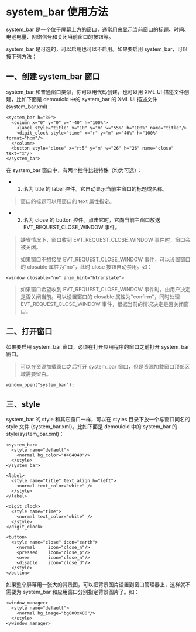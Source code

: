 # system_bar 使用方法

system\_bar 是一个位于屏幕上方的窗口，通常用来显示当前窗口的标题、时间、电池电量、网络信号和关闭当前窗口的按钮等。

system\_bar 是可选的，可以启用也可以不启用。如果要启用 system\_bar，可以按下列方法：

## 一、创建 system\_bar 窗口

system\_bar 和普通窗口类似，你可以用代码创建，也可以用 XML UI 描述文件创建，比如下面是 demouiold 中的 system\_bar 的 XML UI 描述文件 (system\_bar.xml)：

```
<system_bar h="30">
  <column x="0" y="0" w="-40" h="100%">
    <label style="title" x="10" y="m" w="55%" h="100%" name="title"/>
    <digit_clock style="time" x="r" y="m" w="40%" h="100%" format="h:m"/>
  </column>
  <button style="close" x="r:5" y="m" w="26" h="26" name="close" text="x"/>
</system_bar>
```

在 system\_bar 窗口中，有两个控件比较特殊（均为可选）：

* 1. 名为 title 的 label 控件。它自动显示当前主窗口的标题或名称。

> 窗口的标题可以用窗口的 text 属性指定。

* 2. 名为 close 的 button 控件。点击它时，它向当前主窗口放送 EVT\_REQUEST\_CLOSE\_WINDOW 事件。

> 缺省情况下，窗口收到 EVT\_REQUEST\_CLOSE\_WINDOW 事件时，窗口会被关闭。
>
> 如果窗口不想接受 EVT\_REQUEST\_CLOSE\_WINDOW 事件，可以设置窗口的 closable 属性为"no"，此时 close 按钮自动禁用。如：

 
```
<window closable="no" anim_hint="htranslate">
```

> 如果窗口希望收到 EVT\_REQUEST\_CLOSE\_WINDOW 事件时，由用户决定是否关闭当前。可以设置窗口的 closable 属性为"confirm"，同时处理 EVT\_REQUEST\_CLOSE\_WINDOW 事件，根据当前的情况决定是否关闭窗口。

## 二、打开窗口

如果要启用 system\_bar 窗口，必须在打开应用程序的窗口之前打开 system\_bar 窗口。

> 可以在资源加载窗口之后打开 system\_bar 窗口，但是资源加载窗口顶部区域需要留白。

```
window_open("system_bar");
```

## 三、style

system\_bar 的 style 和其它窗口一样，可以在 styles 目录下放一个与窗口同名的 style 文件 (system\_bar.xml)。比如下面是 demouiold 中的 system\_bar 的 style(system\_bar.xml)：

```
<system_bar>
  <style name="default">
    <normal bg_color="#404040"/>
  </style>
</system_bar>

<label>
  <style name="title" text_align_h="left">
    <normal text_color="white" />
  </style>
</label>

<digit_clock>
  <style name="time">
    <normal text_color="white" />
  </style>
</digit_clock>

<button>
  <style name="close" icon="earth">
    <normal     icon="close_n"/>
    <pressed    icon="close_p"/>
    <over       icon="close_n"/>
    <disable    icon="close_d"/>
  </style>
</button>
```

如果整个屏幕用一张大的背景图，可以把背景图片设置到窗口管理器上，这样就不需要为 system\_bar 和应用窗口分别指定背景图片了。如：

```
<window_manager>
  <style name="default">
    <normal bg_image="bg800x480"/>
  </style>
</window_manager>
```
